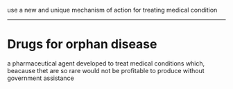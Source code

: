 use a new and unique mechanism of action for treating medical condition
____
# Drugs for orphan disease
a pharmaceutical agent developed to treat medical conditions which, beacause thet are so rare would not be profitable to produce without government assistance


